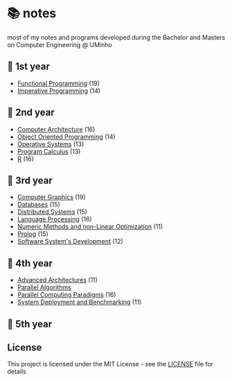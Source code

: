 # 📚 notes

most of my notes and programs developed during the Bachelor and Masters on Computer
Engineering @ UMinho

## 📙 1st year

* [Functional Programming](PF) (19)
* [Imperative Programming](PI) (14)

## 📗 2nd year

* [Computer Architecture](ArqC) (16)
* [Object Oriented Programming](POO) (14)
* [Operative Systems](SO) (13)
* [Program Calculus](CP) (13)
* [R](R) (16)

## 📕 3rd year

* [Computer Graphics](CG) (19)
* [Databases](BD) (15)
* [Distributed Systems](SD) (15)
* [Language Processing](PL) (16)
* [Numeric Methods and non-Linear Optimization](MNOL) (11)
* [Prolog](SRCR) (15)
* [Software System's Development](DSS) (12)

## 📘 4th year

* [Advanced Architectures](AA) (11)
* [Parallel Algorithms](AP)
* [Parallel Computing Paradigms](PCP) (16)
* [System Deployment and Benchmarking](SDB) (11)

## 📓 5th year

## License

This project is licensed under the MIT License - see the [LICENSE](LICENSE) file
for details
